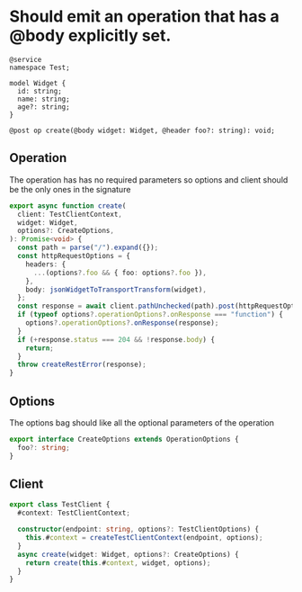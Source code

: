 # Should emit an operation that has a @body explicitly set.

```tsp
@service
namespace Test;

model Widget {
  id: string;
  name: string;
  age?: string;
}

@post op create(@body widget: Widget, @header foo?: string): void;
```

## Operation

The operation has has no required parameters so options and client should be the only ones in the signature

```ts src/api/testClientOperations.ts function create
export async function create(
  client: TestClientContext,
  widget: Widget,
  options?: CreateOptions,
): Promise<void> {
  const path = parse("/").expand({});
  const httpRequestOptions = {
    headers: {
      ...(options?.foo && { foo: options?.foo }),
    },
    body: jsonWidgetToTransportTransform(widget),
  };
  const response = await client.pathUnchecked(path).post(httpRequestOptions);
  if (typeof options?.operationOptions?.onResponse === "function") {
    options?.operationOptions?.onResponse(response);
  }
  if (+response.status === 204 && !response.body) {
    return;
  }
  throw createRestError(response);
}
```

## Options

The options bag should like all the optional parameters of the operation

```ts src/api/testClientOperations.ts interface CreateOptions
export interface CreateOptions extends OperationOptions {
  foo?: string;
}
```

## Client

```ts src/testClient.ts class TestClient
export class TestClient {
  #context: TestClientContext;

  constructor(endpoint: string, options?: TestClientOptions) {
    this.#context = createTestClientContext(endpoint, options);
  }
  async create(widget: Widget, options?: CreateOptions) {
    return create(this.#context, widget, options);
  }
}
```
